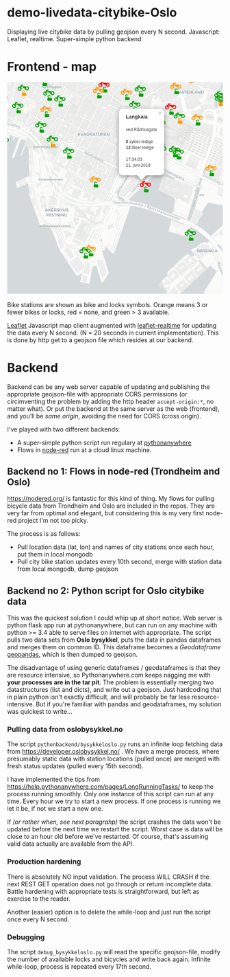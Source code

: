 # demo-livedata-citybike-Oslo
Displaying live citybike data by pulling geojson every N second. Javascript: Leaflet, realtime. Super-simple python backend  

# Frontend - map

![Realtime Oslo citybike map](./figures/leaflet_realtime_citybike_map.png "Citybike map")

Bike stations are shown as bike and locks symbols. Orange means 3 or fewer bikes or locks, red = none, and green > 3 available.

[Leaflet](https://leafletjs.com/) Javascript map client augmented with [leaflet-realtime](https://github.com/perliedman/leaflet-realtime) for updating the data every N second. (N = 20 seconds in current implementation). This is done by http get to a geojson file which resides at our backend.



# Backend

Backend can be any web server capable of updating and publishing the appropriate geojson-file with appropriate CORS permissions (or circimventing the problem by adding the http header `accept-origin:*`, no matter what). Or put the backend at the same server as the web (frontend), and you'll be _same origin_, avoiding the need for CORS (cross origin).

I've played with two different backends:  
  * A super-simple python script run regulary at [pythonanywhere](https://pythonanywhere.com)
  * Flows in [node-red](https://nodered.org) run at a cloud linux machine. 
  
## Backend no 1: Flows in node-red (Trondheim and Oslo)

https://nodered.org/ is fantastic for this kind of thing. My flows for pulling bicycle data from Trondheim and Oslo are included in the repos. They are very far from optimal and elegant, but considering this is my very first node-red project I'm not too picky. 

The process is as follows: 
  * Pull location data (lat, lon) and names of city stations once each hour, put them in local mongodb
  * Pull city bike station updates every 10th second, merge with station data from local mongodb, dump geojson

## Backend no 2: Python script for Oslo citybike data 

This was the quickest solution I could whip up at short notice. Web server is python flask app run at pythonanywhere, but can run on any machine with python >= 3.4 able to serve files on internet with appropriate. The script pulls two data sets from __Oslo bysykkel__, puts the data in pandas dataframes and merges them on common ID. This dataframe becomes a *Geodataframe* [geopandas](http://geopandas.org/), which is then dumped to geojson. 

The disadvantage of using generic dataframes / geodataframes is that they are resource intensive, so Pythonanywhere.com keeps nagging me with __your processes are in the tar pit__. The problem is essentially merging two datastructures (list and dicts), and write out a geojson. Just hardcoding that in plain python isn't exactly difficult, and will probably be far less resource-intensive. But if you're familiar with pandas and geodataframes, my solution was quickest to write... 

### Pulling data from oslobysykkel.no

The script `pythonbackend/bysykkeloslo.py` runs an infinite loop fetching data from https://developer.oslobysykkel.no/ . We have a merge process, where presumably static data with station locations (pulled once) are merged with fresh status updates (pulled every 15th second).

I have implemented the tips from https://help.pythonanywhere.com/pages/LongRunningTasks/ to keep the process running smoothly. Only one instance of this script can run at any time. Every hour we try to start a new process. If one process is running we let it be, if not we start a new one.

If _(or rather when, see next paragrahp)_ the script crashes the data won't be updated before the next time we restart the script. Worst case is data will be close to an hour old before we've restarted. Of course, that's assuming valid data actually are available from the API.

### Production hardening

There is absolutely NO input validation. The process WILL CRASH if the next REST GET operation does not go through or return incomplete data. Battle hardening with appropriate tests is straightforward, but left as exercise to the reader.

Another (easier) option is to delete the while-loop and just run the script once every N second.

### Debugging

The script `debug_bysykkeloslo.py` will read the specific geojson-file, modify the number of available locks and bicycles and write back again. Infinite while-loop, process is repeated every 17th second.
